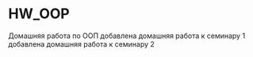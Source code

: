 # HW_OOP
Домашняя работа по ООП
добавлена домашняя работа к семинару 1
добавлена домашняя работа к семинару 2
